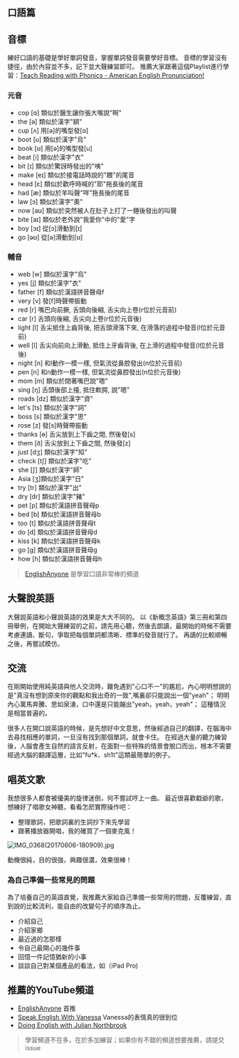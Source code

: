 ## 口語篇

## 音標
練好口語的基礎是學好單詞發音，掌握單詞發音需要學好音標。
音標的學習沒有捷徑，由於內容並不多，記下並大聲練習即可。
推薦大家跟著這個Playlist進行學習：[Teach Reading with Phonics - American English Pronunciation!](https://www.youtube.com/playlist?list=PL9BB1D7256440E08B)
### 元音
- cop [ɑ] 類似於醫生讓你張大嘴說"啊"
- the [ə] 類似於漢字"額"
- cup [ʌ] 用[ə]的嘴型發[ɑ]
- boot [u] 類似於漢字"烏"
- book [ʊ] 用[ə]的嘴型發[u]
- beat [i] 類似於漢字"衣"
- bit [ɪ] 類似於驚訝時發出的"咦"
- make [eɪ] 類似於接電話時說的"餵"的尾音
- head [ɛ] 類似於歡呼時喊的"耶"拖長後的尾音
- had [æ] 類似於羊叫聲"咩"拖長後的尾音
- law [ɔ] 類似於漢字"奧"
- now [aʊ] 類似於突然被人在肚子上打了一錘後發出的叫聲
- bite [aɪ] 類似於老外說"我愛你"中的"愛"字
- boy [ɔɪ] 從[ɔ]滑動到[ɪ]
- go [əʊ] 從[ə]滑動到[ʊ]

### 輔音
- web [w] 類似於漢字"烏" 
- yes [j] 類似於漢字"衣"
- father [f] 類似於漢語拼音聲母f
- very [v] 發[f]時聲帶振動
- red [r] 嘴巴向前撅, 舌頭向後縮, 舌尖向上卷(r位於元音前)
- car [r] 舌頭向後縮, 舌尖向上卷(r位於元音後)
- light [l] 舌尖抵住上齒背後, 把舌頭滑落下來, 在滑落的過程中發音(l位於元音前)
- well [l] 舌尖向前向上滑動, 抵住上牙齒背後, 在上滑的過程中發音(l位於元音後)
- night [n] 和l動作一模一樣, 但氣流從鼻腔發出(n位於元音前)
- pen [n] 和n動作一模一樣, 但氣流從鼻腔發出(n位於元音後)
- mom [m] 類似於閉著嘴巴說"嗯"
- sing [ŋ] 舌頭後部上擡, 抵住軟腭, 說"嗯"
- roads [dz] 類似於漢字"資"
- let's [ts] 類似於漢字"詞"
- boss [s] 類似於漢字"思"
- rose [z] 發[s]時聲帶振動
- thanks [ɵ] 舌尖放到上下齒之間, 然後發[s]
- them [ð] 舌尖放到上下齒之間, 然後發[z]
- just [dʒ] 類似於漢字"知"
- check [tʃ] 類似於漢字"吃"
- she [ʃ] 類似於漢字"師"
- Asia [ʒ]類似於漢字"日"
- try [tr] 類似於漢字"出"
- dry [dr] 類似於漢字"豬"
- pet [p] 類似於漢語拼音聲母p
- bed [b] 類似於漢語拼音聲母b
- too [t] 類似於漢語拼音聲母t
- do [d] 類似於漢語拼音聲母d
- kiss [k] 類似於漢語拼音聲母k
- go [g] 類似於漢語拼音聲母g
- how [h] 類似於漢語拼音聲母h

>[EnglishAnyone](https://www.youtube.com/user/EnglishAnyone) 是學習口語非常棒的頻道

## 大聲說英語
大聲說英語和小聲說英語的效果是大大不同的。
以《新概念英語》第三冊和第四冊舉例，在開始大聲練習的之前，請先用心聽，然後去朗讀，最開始的時候不需要考慮連讀、斷句，爭取把每個單詞都清晰、標準的發音就行了。
再讀的比較順暢之後，再嘗試模仿。

## 交流
在剛開始使用純英語與他人交流時，難免遇到"心口不一"的尷尬，內心明明想說的是"真沒有想到原來你的觀點和我出奇的一致",嘴裏卻只能說出一個"yeah"；
明明內心萬馬奔騰、思如泉湧，口中還是只能蹦出"yeah，yeah，yeah"；
這種情況是相當普遍的。

很多人在開口說英語的時候，是先想好中文意思，然後經過自己的翻譯，在腦海中去尋找相應的單詞，一旦沒有找到那個單詞，就會卡住。
在經過大量的聽力練習後，人腦會產生自然的語言反射，在面對一些特殊的情景會脫口而出，根本不需要經過大腦的翻譯這層，比如"fu*k、sh1t"這類最簡單的例子。

## 唱英文歌
我想很多人都會被優美的旋律迷倒，何不嘗試哼上一曲。
最近很喜歡戳爺的歌，想練好了唱歌女神聽，看看怎麽實際操作吧：
- 整理歌詞，把歌詞裏的生詞抄下來先學習
- 跟著播放器開唱，我的確買了一個麥克風！

![IMG_0368(20170606-180909).jpg](https://ooo.0o0.ooo/2017/06/06/593680100d26d.jpg)

動機很純，目的很強，興趣很濃，效果很棒！

### 為自己準備一些常見的問題
為了培養自己的英語直覺，我推薦大家給自己準備一些常用的問題，反覆練習，直到說的比較流利，能自由的改變句子的順序為止。
- 介紹自己
- 介紹家鄉
- 最近過的怎那樣
- 令自己最開心的幾件事
- 回憶一件記憶猶新的小事
- 談談自己對某個產品的看法，如（iPad Pro)

## 推薦的YouTube頻道
- [EnglishAnyone](https://www.youtube.com/user/EnglishAnyone) 首推
- [Speak English With Vanessa](https://www.youtube.com/user/theteachervanessa) Vanessa的表情真的很到位
- [Doing English with Julian Northbrook](https://www.youtube.com/user/doingenglishDOTcom) 

>學習頻道不在多，在於多加練習；如果你有不錯的頻道想要推薦，請提交issue